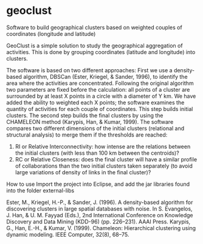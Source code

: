 # geoclust
Software to build geographical clusters based on weighted couples of coordinates (longitude and latitude)

GeoClust is a simple solution to study the geographical aggregation of activities. This is done by grouping coordinates (latitude and longitude) into clusters. 

The software is based on two different approaches:
First we use a density-based algorithm, DBSCan (Ester, Kriegel, & Sander, 1996), to identify the area where the activities are concentrated. Following the original algorithm two parameters are fixed before the calculation: all points of a cluster are surrounded by at least X points in a circle with a diameter of Y km. We have added the ability to weighted each X points; the software examines the quantity of activities for each couple of coordinates. This step builds initial clusters.
The second step builds the final clusters by using the CHAMELEON method (Karypis, Han, & Kumar, 1999). The software compares two different dimensions of the initial clusters (relational and structural analysis) to merge them if the thresholds are reached:
1.	RI or Relative Interconnectivity: how intense are the relations between the initial clusters (with less than 100 km between the centroids)? 
2.	RC or Relative Closeness: does the final cluster will have a similar profile of collaborations than the two initial clusters taken separately (to avoid large variations of density of links in the final cluster)? 

How to use
Import the project into Eclipse, and add the jar libraries found into the folder external-libs

Ester, M., Kriegel, H.-P., & Sander, J. (1996). A density-based algorithm for discovering clusters in large spatial databases with noise. In S. Evangelos, J. Han, & U. M. Fayyad (Eds.), 2nd International Conference on Knowledge Discovery and Data Mining (KDD-96) (pp. 226–231). AAAI Press.
Karypis, G., Han, E.-H., & Kumar, V. (1999). Chameleon: Hierarchical clustering using dynamic modeling. IEEE Computer, 32(8), 68–75.
